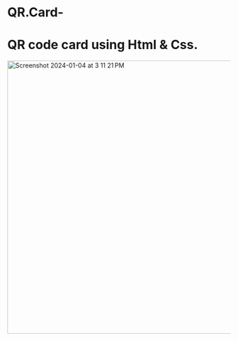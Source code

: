 # QR.Card-
# QR code card using Html &amp; Css.
<img width="615" alt="Screenshot 2024-01-04 at 3 11 21 PM" src="https://github.com/SuchismitaRout555/QR.Card-/assets/97534398/6c833715-e232-4172-8115-cb8f6d409231">
